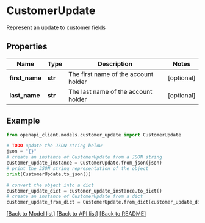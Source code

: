 # CustomerUpdate

Represent an update to customer fields

## Properties

Name | Type | Description | Notes
------------ | ------------- | ------------- | -------------
**first_name** | **str** | The first name of the account holder | [optional] 
**last_name** | **str** | The last name of the account holder | [optional] 

## Example

```python
from openapi_client.models.customer_update import CustomerUpdate

# TODO update the JSON string below
json = "{}"
# create an instance of CustomerUpdate from a JSON string
customer_update_instance = CustomerUpdate.from_json(json)
# print the JSON string representation of the object
print(CustomerUpdate.to_json())

# convert the object into a dict
customer_update_dict = customer_update_instance.to_dict()
# create an instance of CustomerUpdate from a dict
customer_update_from_dict = CustomerUpdate.from_dict(customer_update_dict)
```
[[Back to Model list]](../README.md#documentation-for-models) [[Back to API list]](../README.md#documentation-for-api-endpoints) [[Back to README]](../README.md)


